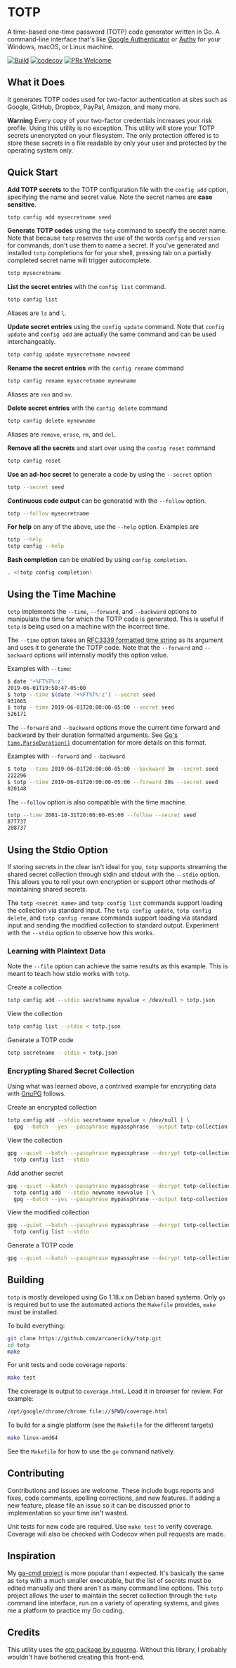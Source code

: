 # TOTP

A time-based one-time password (TOTP) code generator written in Go. A command-line interface that's like [Google Authenticator](https://play.google.com/store/apps/details?id=com.google.android.apps.authenticator2&hl=en_US) or [Authy](https://authy.com/) for your Windows, macOS, or Linux machine.

[![Build](https://github.com/arcanericky/totp/actions/workflows/builder.yml/badge.svg?branch=master)](https://github.com/arcanericky/totp/actions/workflows/builder.yml)
[![codecov](https://codecov.io/gh/arcanericky/totp/branch/master/graph/badge.svg)](https://codecov.io/gh/arcanericky/totp)
[![PRs Welcome](https://img.shields.io/badge/PRs-welcome-brightgreen.svg)](http://makeapullrequest.com)

## What it Does

It generates TOTP codes used for two-factor authentication at sites such as Google, GitHub, Dropbox, PayPal, Amazon, and many more.

**Warning**
Every copy of your two-factor credentials increases your risk profile. Using this utility is no exception. This utility will store your TOTP secrets unencrypted on your filesystem. The only protection offered is to store these secrets in a file readable by only your user and protected by the operating system only.

## Quick Start

**Add TOTP secrets** to the TOTP configuration file with the `config add` option, specifying the name and secret value. Note the secret names are **case sensitive**.

```sh
totp config add mysecretname seed
```

**Generate TOTP codes** using the `totp` command to specify the secret name. Note that because `totp` reserves the use of the words `config` and `version` for commands, don't use them to name a secret. If you've generated and installed `totp` completions for for your shell, pressing tab on a partially completed secret name will trigger autocomplete.

```sh
totp mysecretname
```

**List the secret entries** with the `config list` command.

```sh
totp config list
```

Aliases are `ls` and `l`.

**Update secret entries** using the `config update` command. Note that `config update` and `config add` are actually the same command and can be used interchangeably.

```sh
totp config update mysecretname newseed
```

**Rename the secret entries** with the `config rename` command

```sh
totp config rename mysecretname mynewname
```

Aliases are `ren` and `mv`.

**Delete secret entries** with the `config delete` command

```sh
totp config delete mynewname
```

Aliases are `remove`, `erase`, `rm`, and `del`.

**Remove all the secrets** and start over using the `config reset` command

```sh
totp config reset
```

**Use an ad-hoc secret** to generate a code by using the `--secret` option

```sh
totp --secret seed
```

**Continuous code output** can be generated with the `--follow` option.

```sh
totp --follow mysecretname
```

**For help** on any of the above, use the `--help` option. Examples are

```sh
totp --help
totp config --help
```

**Bash completion** can be enabled by using `config completion`.

```sh
. <(totp config completion)
```

## Using the Time Machine

`totp` implements the `--time`, `--forward`, and `--backward` options to manipulate the time for which the TOTP code is generated. This is useful if `totp` is being used on a machine with the incorrect time.

The `--time` option takes an [RFC3339 formatted time string](https://tools.ietf.org/html/rfc3339) as its argument and uses it to generate the TOTP code. Note that the `--forward` and `--backward` options will internally modify this option value.

Examples with `--time`:

```sh
$ date '+%FT%T%:z'
2019-06-01T19:58:47-05:00
$ totp --time $(date '+%FT%T%:z') --secret seed
931665
$ totp --time 2019-06-01T20:00:00-05:00 --secret seed
526171
```

The `--forward` and `--backward` options move the current time forward and backward by their duration formatted arguments. See [Go's `time.ParseDuration()`](https://golang.org/pkg/time/#ParseDuration) documentation for more details on this format.

Examples with `--forward` and `--backward`

```sh
$ totp --time 2019-06-01T20:00:00-05:00 --backward 3m --secret seed
222296
$ totp --time 2019-06-01T20:00:00-05:00 --forward 30s --secret seed
820148
```

The `--follow` option is also compatible with the time machine.

```sh
totp --time 2001-10-31T20:00:00-05:00 --follow --secret seed
877737
208737
```

## Using the Stdio Option

If storing secrets in the clear isn't ideal for you, `totp` supports streaming the shared secret collection through stdin and stdout with the `--stdio` option. This allows you to roll your own encryption or support other methods of maintaining shared secrets.

The `totp <secret name>` and `totp config list` commands support loading the collection via standard input. The 
`totp config update`, `totp config delete`, and `totp config rename` commands support loading via standard input and sending the modified collection to standard output. Experiment with the `--stdio` option to observe how this works.

### Learning with Plaintext Data

Note the `--file` option can achieve the same results as this example. This is meant to teach how stdio works with `totp`.

Create a collection

```sh
totp config add --stdio secretname myvalue < /dev/null > totp.json
```

View the collection

```sh
totp config list --stdio < totp.json
```

Generate a TOTP code

```sh
totp secretname --stdio < totp.json
```

### Encrypting Shared Secret Collection

Using what was learned above, a contrived example for encrypting data with [GnuPG](https://gnupg.org/) follows.

Create an encrypted collection

```sh
totp config add --stdio secretname myvalue < /dev/null | \
  gpg --batch --yes --passphrase mypassphrase --output totp-collection.gpg --symmetric
```

View the collection

```sh
gpg --quiet --batch --passphrase mypassphrase --decrypt totp-collection.gpg | \
  totp config list --stdio
```

Add another secret

```sh
gpg --quiet --batch --passphrase mypassphrase --decrypt totp-collection.gpg | \
  totp config add  --stdio newname newvalue | \
  gpg --batch --yes --passphrase mypassphrase --output totp-collection.gpg --symmetric
```

View the modified collection

```sh
gpg --quiet --batch --passphrase mypassphrase --decrypt totp-collection.gpg | \
  totp config list --stdio
```

Generate a TOTP code

```sh
gpg --quiet --batch --passphrase mypassphrase --decrypt totp-collection.gpg | totp --stdio secretname
```

## Building

`totp` is mostly developed using Go 1.18.x on Debian based systems. Only `go` is required but to use the automated actions the `Makefile` provides, `make` must be installed.

To build everything:

```sh
git clone https://github.com/arcanericky/totp.git
cd totp
make
```

For unit tests and code coverage reports:

```sh
make test
```

The coverage is output to `coverage.html`. Load it in browser for review. For example:

```sh
/opt/google/chrome/chrome file://$PWD/coverage.html
```

To build for a single platform (see the `Makefile` for the different targets)

```sh
make linux-amd64
```

See the `Makefile` for how to use the `go` command natively.

## Contributing

Contributions and issues are welcome. These include bugs reports and fixes, code comments, spelling corrections, and new features. If adding a new feature, please file an issue so it can be discussed prior to implementation so your time isn't wasted.

Unit tests for new code are required. Use `make test` to verify coverage. Coverage will also be checked with Codecov when pull requests are made.

## Inspiration

My [ga-cmd project](https://github.com/arcanericky/ga-cmd) is more popular than I expected. It's basically the same as `totp` with a much smaller executable, but the list of secrets must be edited manually and there aren't as many command line options. This `totp` project allows the user to maintain the secret collection through the `totp` command line interface, run on a variety of operating systems, and gives me a platform to practice my Go coding.

## Credits

This utility uses the [otp package by pquerna](https://github.com/pquerna/otp). Without this library, I probably wouldn't have bothered creating this front-end.
